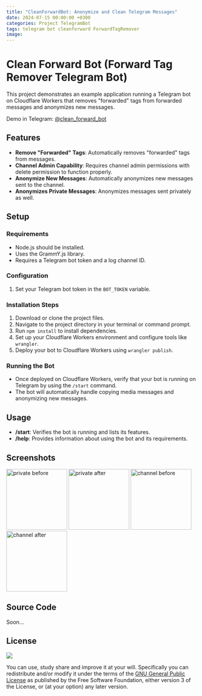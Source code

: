 ```yaml
---
title: "CleanForwardBot: Anonymize and Clean Telegram Messages"
date: 2024-07-15 00:00:00 +0300
categories: Project TelegramBot
tags: telegram bot cleanforward ForwardTagRemover
image: 
---
```


# Clean Forward Bot (Forward Tag Remover Telegram Bot)

This project demonstrates an example application running a Telegram bot on Cloudflare Workers that removes "forwarded" tags from forwarded messages and anonymizes new messages.

Demo in Telegram: [@clean_forward_bot](https://t.me/clean_forward_bot)

## Features

- **Remove "Forwarded" Tags**: Automatically removes "forwarded" tags from messages.
- **Channel Admin Capability**: Requires channel admin permissions with delete permission to function properly.
- **Anonymize New Messages**: Automatically anonymizes new messages sent to the channel.
- **Anonymizes Private Messages**: Anonymizes messages sent privately as well.

## Setup

### Requirements

- Node.js should be installed.
- Uses the GrammY.js library.
- Requires a Telegram bot token and a log channel ID.

### Configuration

1. Set your Telegram bot token in the `BOT_TOKEN` variable.

### Installation Steps

1. Download or clone the project files.
2. Navigate to the project directory in your terminal or command prompt.
3. Run `npm install` to install dependencies.
4. Set up your Cloudflare Workers environment and configure tools like `wrangler`.
5. Deploy your bot to Cloudflare Workers using `wrangler publish`.

### Running the Bot

- Once deployed on Cloudflare Workers, verify that your bot is running on Telegram by using the `/start` command.
- The bot will automatically handle copying media messages and anonymizing new messages.

## Usage

- **/start**: Verifies the bot is running and lists its features.
- **/help**: Provides information about using the bot and its requirements.

## Screenshots

<img alt="private before" src="https://i.ibb.co/QmkGDT4/resim.png" width=160> <img alt="private after" src="https://i.ibb.co/mB3sg61/resim.png" width=160> <img alt="channel before" src="https://i.ibb.co/jhLPkdZ/resim.png" width=160> <img alt="channel after" src="https://i.ibb.co/xffKvL3/resim.png" width=160>

## Source Code

Soon...

## License

![](https://www.gnu.org/graphics/gplv3-127x51.png)

You can use, study share and improve it at your will. Specifically you can redistribute and/or modify it under the terms of the [GNU General Public License](https://www.gnu.org/licenses/gpl-3.0.html) as published by the Free Software Foundation, either version 3 of the License, or (at your option) any later version.
